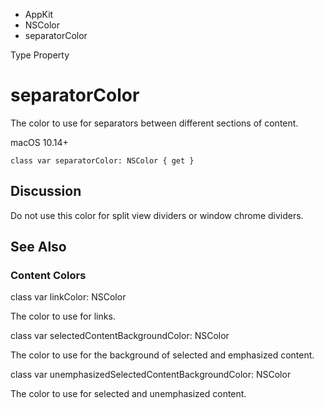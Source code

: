 

- AppKit
- NSColor
-  separatorColor 

Type Property

# separatorColor

The color to use for separators between different sections of content.

macOS 10.14+

``` source
class var separatorColor: NSColor { get }
```

## Discussion

Do not use this color for split view dividers or window chrome dividers.

## See Also

### Content Colors

class var linkColor: NSColor

The color to use for links.

class var selectedContentBackgroundColor: NSColor

The color to use for the background of selected and emphasized content.

class var unemphasizedSelectedContentBackgroundColor: NSColor

The color to use for selected and unemphasized content.


